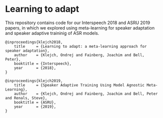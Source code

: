 # Learning to adapt

This repository contains code for our Interspeech 2018 and ASRU 2019 papers,
  in which we explored using meta-learning for speaker adaptation and speaker adaptive traininig of ASR models.

```
@inproceedings{klejch2018,
    title     = {Learning to adapt: a meta-learning approach for speaker adaptation},
    author    = {Klejch, Ondrej and Fainberg, Joachim and Bell, Peter},
    booktitle = {Interspeech},
    year      = {2018},
}

@inproceedings{klejch2019,
    title     = {Speaker Adaptive Training Using Model Agnostic Meta-Learning},
    author    = {Klejch, Ondrej and Fainberg, Joachim and Bell, Peter and Renals, Steve},
    booktitle = {ASRU},
    year      = {2019},
}
```
